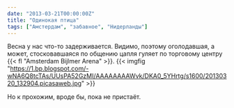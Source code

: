 ```yaml
---
date: "2013-03-21T00:00:00Z"
title: "Одинокая птица"
tags: ["Амстердам", "забавное", "Нидерланды"]
---
```


Весна у нас что-то задерживается. Видимо, поэтому оголодавшая, а может, стосковавшаяся по общению цапля гуляет по торговому центру {{< fl "Amsterdam Bijlmer Arena" >}}.
{{< imgfig "https://1.bp.blogspot.com/-wNA6Q8tcTAs/UUsPA52GzMI/AAAAAAAAWvk/DKA0_5YHrtg/s1600/20130320_132904.picasaweb.jpg" >}}

Но к прохожим, вроде бы, пока не пристаёт.
